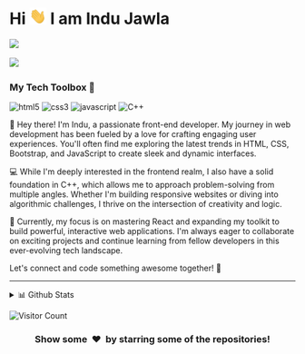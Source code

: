 # Hi <img src="https://raw.githubusercontent.com/ABSphreak/ABSphreak/master/gifs/Hi.gif" width="30px"> I am Indu Jawla
[<img height="30" src="https://img.shields.io/badge/twitter-%231DA1F2.svg?&style=for-the-badge&logo=twitter&logoColor=white" />]()

[<img height="30" src="https://img.shields.io/badge/linkedin-blue.svg?&style=for-the-badge&logo=linkedin&logoColor=white" />](https://www.linkedin.com/in/indu-jawla-ab3926205/)

### My Tech Toolbox 🧰

<p align="left">
<img src="https://upload.wikimedia.org/wikipedia/commons/thumb/6/61/HTML5_logo_and_wordmark.svg/512px-HTML5_logo_and_wordmark.svg.png" alt="html5" height="40"/> 
<img src="https://upload.wikimedia.org/wikipedia/commons/thumb/d/d5/CSS3_logo_and_wordmark.svg/1200px-CSS3_logo_and_wordmark.svg.png" alt="css3" height="40"/> 
<img src="https://upload.wikimedia.org/wikipedia/commons/thumb/9/99/Unofficial_JavaScript_logo_2.svg/165px-Unofficial_JavaScript_logo_2.svg.png" alt="javascript" height="40"/>
<img src="https://i.pinimg.com/originals/99/f8/87/99f887833c475448723d3c9ac16c179b.png" alt="C++" width="40" height="40"/> 
</p>

👋 Hey there! I'm Indu, a passionate front-end developer. My journey in web development has been fueled by a love for crafting engaging user experiences. You'll often find me exploring the latest trends in HTML, CSS, Bootstrap, and JavaScript to create sleek and dynamic interfaces.

💻 While I'm deeply interested in the frontend realm, I also have a solid foundation in C++, which allows me to approach problem-solving from multiple angles. Whether I'm building responsive websites or diving into algorithmic challenges, I thrive on the intersection of creativity and logic.

🌱 Currently, my focus is on mastering React and expanding my toolkit to build powerful, interactive web applications. I'm always eager to collaborate on exciting projects and continue learning from fellow developers in this ever-evolving tech landscape.

Let's connect and code something awesome together! 🚀


---



</td>
</tr>
</table>

<details>
<summary>📊 Github Stats</summary>

<p align="center"> <img src="https://github-readme-stats.vercel.app/api?username=Indujawla&show_icons=true&theme=gotham" alt="indu | Stats" />

</details>


![Visitor Count](https://profile-counter.glitch.me/{Indujawla}/count.svg)


[gmail]: indujawla2002@gmail.com
[linkedin]: https://www.linkedin.com/in/indu-jawla-ab3926205/

<h3 align="center">Show some &nbsp;❤️&nbsp; by starring some of the repositories!</h3>
